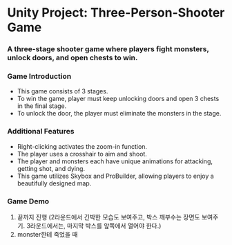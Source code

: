 # Unity Project: Three-Person-Shooter Game #

### A three-stage shooter game where players fight monsters, unlock doors, and open chests to win. ###

### Game Introduction ###
  - This game consists of 3 stages.
  - To win the game, player must keep unlocking doors and open 3 chests in the final stage.
  - To unlock the door, the player must eliminate the monsters in the stage.

### Additional Features ###
  - Right-clicking activates the zoom-in function.
  - The player uses a crosshair to aim and shoot.
  - The player and monsters each have unique animations for attacking, getting shot, and dying.
  - This game utilizes Skybox and ProBuilder, allowing players to enjoy a beautifully designed map.

      
    
### Game Demo ###
1. 끝까지 진행 (2라운드에서 긴박한 모습도 보여주고, 박스 깨부수는 장면도 보여주기. 3라운드에서는, 마지막 박스를 앞쪽에서 열어야 한다.)
2. monster한테 죽었을 때

